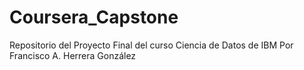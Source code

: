 # Coursera_Capstone
Repositorio del Proyecto Final del curso Ciencia de Datos de IBM
Por Francisco A. Herrera González
